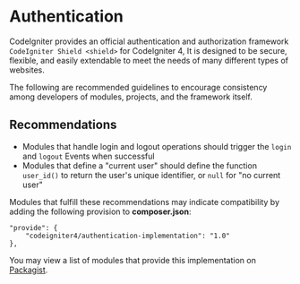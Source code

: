 # Authentication

CodeIgniter provides an official authentication and authorization
framework `CodeIgniter Shield <shield>` for CodeIgniter 4, It is
designed to be secure, flexible, and easily extendable to meet the needs
of many different types of websites.

The following are recommended guidelines to encourage consistency among
developers of modules, projects, and the framework itself.

## Recommendations

- Modules that handle login and logout operations should trigger the
  `login` and `logout` Events when successful
- Modules that define a "current user" should define the function
  `user_id()` to return the user's unique identifier, or `null` for "no
  current user"

Modules that fulfill these recommendations may indicate compatibility by
adding the following provision to **composer.json**:

    "provide": {
        "codeigniter4/authentication-implementation": "1.0"
    },

You may view a list of modules that provide this implementation on
[Packagist](https://packagist.org/providers/codeigniter4/authentication-implementation).
